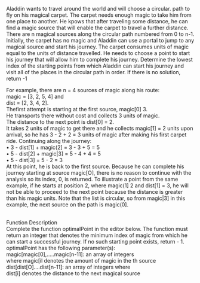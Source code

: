 Aladdin wants to travel around the world and will
choose a circular. path to fly on his magical carpet. The
carpet needs enough magic to take him from one
place to another. He kpows that after traveling some
distance, he can find a magic source that will enable
the carpet to travel a further distance.
There are n magical sources along the circular path
numbered from 0 to n-1. Initially, the carpet has no
magic and Aladdin can use a portal to jump to any
magical source and start his journey. The carpet
consumes units of magic equal to the units of distance
travelled. He needs to choose a point to start his
journey that will allow him to complete his journey.
Determine the lowest index of the starting points from
which Aladdin can start his journey and visit all of the
places in the circular path in order. If there is no solution, return -1

For example, there are n = 4 sources of magic along his
route: <br/>
magic = [3, 2, 5, 4] and <br/>
dist = [2, 3, 4, 2]. <br/>
Thefirst attempt is starting at the first source, magic[0]
3. 
<br/>He transports there without cost and collects 3 units
of magic. 
<br/>The distance to the next point is dist[0] = 2.
<br/>It takes 2 units of magic to get there and he collects
magic[1] = 2 units upon arrival, so he has 3 - 2 + 2 =
3 units of magic after making his first carpet ride.
Continuing along the journey:
<br/>
• 3 - dist[1] + magic(2] = 3 - 3 + 5 = 5<br/>
• 5 - dist[2] + magic|3] = 5 - 4 + 4 = 5<br/>
• 5 - dist|3] = 5 - 2 = 3<br/>
At this point, he is back to the first source. Because he
can complete his journey starting at source magic[O],
there is no reason to continue with the analysis so its
index, 0, is returned. To illustrate a point from the same
example, if he starts at position 2, where magic(1]
2 and dist[1] = 3, he will not be able to proceed to the
next point because the distance is greater than his
magic units. Note that the list is circular, so from
magic|3] in this example, the next source on the path is
magic(0].


<br/>
Function Description<br/>
Complete the function optimalPoint in the editor
below. The function must return an integer that
denotes the minimum index of magic from which he
can start a successful journey. If no such starting point
exists, return - 1.<br/>
optimalPoint has the following parameter(s):<br/>
magic[magic[0],…..magic[n-11]: an array of integers<br/>
where magic[il denotes the amount of magic in the th
source<br/>
dist[dist[O]….dist[n-11]: an array of integers where<br/>
dist[i] denotes the distance to the next magical source

